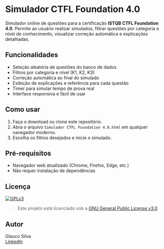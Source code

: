 # Simulador CTFL Foundation 4.0

Simulador online de questões para a certificação **ISTQB CTFL Foundation 4.0**. Permite ao usuário realizar simulados, filtrar questões por categoria e nível de conhecimento, visualizar correção automática e explicações detalhadas.

## Funcionalidades

- Seleção aleatória de questões do banco de dados
- Filtros por categoria e nível (K1, K2, K3)
- Correção automática ao final do simulado
- Exibição de explicações e referência para cada questão
- Timer para simular tempo de prova real
- Interface responsiva e fácil de usar

## Como usar

1. Faça o download ou clone este repositório.
2. Abra o arquivo `Simulador CTFL Foundation 4.0.html` em qualquer navegador moderno.
3. Escolha os filtros desejados e inicie o simulado.

## Pré-requisitos

- Navegador web atualizado (Chrome, Firefox, Edge, etc.)
- Não requer instalação de dependências

## Licença

[![GPLv3](https://img.shields.io/badge/License-GPLv3-blue.svg)](https://www.gnu.org/licenses/gpl-3.0.html)
> Este projeto está licenciado sob a [GNU General Public License v3.0](https://www.gnu.org/licenses/gpl-3.0.html).

## Autor

Glauco Silva  
[LinkedIn](https://www.linkedin.com/in/glaucodasilva/)
